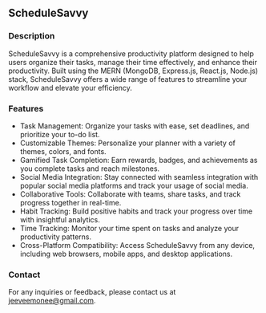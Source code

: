 ## ScheduleSavvy

### Description

ScheduleSavvy is a comprehensive productivity platform designed to help users organize their tasks, manage their time effectively, and enhance their productivity. Built using the MERN (MongoDB, Express.js, React.js, Node.js) stack, ScheduleSavvy offers a wide range of features to streamline your workflow and elevate your efficiency.

### Features

- Task Management: Organize your tasks with ease, set deadlines, and prioritize your to-do list.
- Customizable Themes: Personalize your planner with a variety of themes, colors, and fonts.
- Gamified Task Completion: Earn rewards, badges, and achievements as you complete tasks and reach milestones.
- Social Media Integration: Stay connected with seamless integration with popular social media platforms and track your usage of social media.
- Collaborative Tools: Collaborate with teams, share tasks, and track progress together in real-time.
- Habit Tracking: Build positive habits and track your progress over time with insightful analytics.
- Time Tracking: Monitor your time spent on tasks and analyze your productivity patterns.
- Cross-Platform Compatibility: Access ScheduleSavvy from any device, including web browsers, mobile apps, and desktop applications.

### Contact

For any inquiries or feedback, please contact us at jeeveemonee@gmail.com.